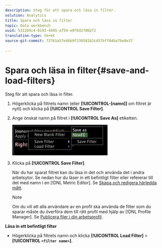```yaml
---
description: Steg för att spara och läsa in filter.
solution: Analytics
title: Spara och läsa in filter
topic: Data workbench
uuid: 5312b9c4-0193-4d45-af54-e8f6d2706bf2
translation-type: tm+mt
source-git-commit: 72761a57e4bb9f230581b2cd37bff04ba7be8e37

---
```



# Spara och läsa in filter{#save-and-load-filters}

Steg för att spara och läsa in filter.

1. Högerklicka på filtrets namn (eller **[!UICONTROL-[namn]]** om filtret är nytt) och klicka på **[!UICONTROL Save Filter]**.
1. Ange önskat namn på filtret i **[!UICONTROL Save As]** etiketten.

   ![Steginformation](assets/vis_FilterEditor_SaveFilter.png)

1. Klicka på **[!UICONTROL Save Filter]**.

   När du har sparat filtret kan du läsa in det och använda det i andra arbetsytor. Se nedan hur du läser in ett befintligt filter eller refererar till det med namn i en [!DNL Metric Editor]. Se [Skapa och redigera härledda mått](../../../../home/c-get-started/c-admin-intrf/c-prof-mgr/c-drvd-mtrcs.md#concept-e41723b342a849309874b26232224a40).

   >[!NOTE]
   >
   >Om du vill att alla användare av en profil ska använda de filter som du sparar måste du överföra dem till rätt profil med hjälp av [!DNL Profile Manager]. Se [Publicera filer i din arbetsprofil](../../../../home/c-get-started/c-admin-intrf/c-prof-mgr/t-pub-files-wkg-prof.md#task-a0106e010c834d16bd60eef4721b6af9).

**Läsa in ett befintligt filter**

* Högerklicka på filtrets namn och klicka **[!UICONTROL Load Filter]** > **[!UICONTROL `<filter name>`]**.
